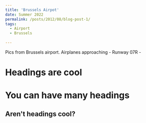```yaml
---
title: 'Brussels Airpot'
date: Summer 2022
permalink: /posts/2012/08/blog-post-1/
tags:
  - Airport
  - Brussels
  
---
```


Pics from Brussels airport. Airplanes approaching - Runway 07R - 

Headings are cool
======

You can have many headings
======

Aren't headings cool?
------
